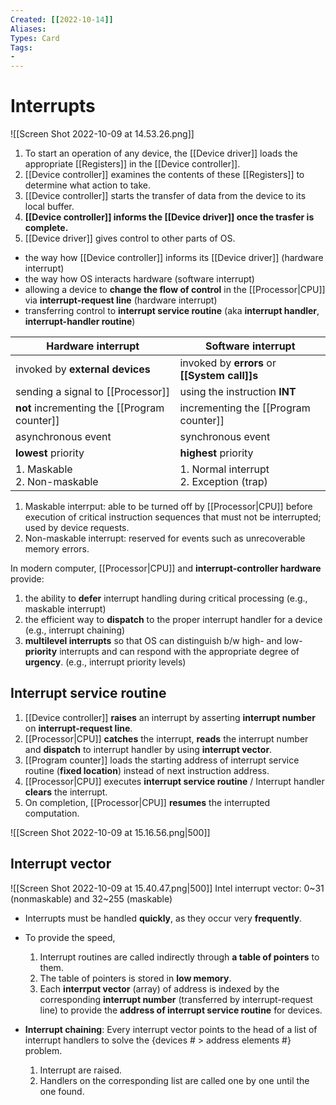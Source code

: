 ```yaml
---
Created: [[2022-10-14]]
Aliases: 
Types: Card
Tags: 
- 
---
```

# Interrupts
![[Screen Shot 2022-10-09 at 14.53.26.png]]
1. To start an operation of any device, the [[Device driver]] loads the appropriate [[Registers]] in the [[Device controller]]. 
2. [[Device controller]] examines the contents of these [[Registers]] to determine what action to take. 
3. [[Device controller]] starts the transfer of data from the device to its local buffer. 
4. **[[Device controller]] informs the [[Device driver]] once the trasfer is complete.** 
5. [[Device driver]] gives control to other parts of OS. 

- the way how [[Device controller]] informs its [[Device driver]] (hardware interrupt)
- the way how OS interacts hardware (software interrupt)
- allowing a device to **change the flow of control** in the [[Processor|CPU]] via **interrupt-request line** (hardware interrupt)
- transferring control to **interrupt service routine** (aka **interrupt handler**, **interrupt-handler routine**)

| Hardware interrupt                           | Software interrupt                            |
| -------------------------------------------- | --------------------------------------------- |
| invoked by **external devices**              | invoked by **errors** or **[[System call]]s** |
| sending a signal to [[Processor]]            | using the instruction **INT**                 |
| **not** incrementing the [[Program counter]] | incrementing the [[Program counter]]          |
| asynchronous event                           | synchronous event                             |
| **lowest** priority                          | **highest** priority                          |
| 1. Maskable<br>2. Non-maskable               | 1. Normal interrupt<br>2. Exception (trap)    |

1. Maskable interrput: able to be turned off by [[Processor|CPU]] before execution of critical instruction sequences that must not be interrupted; used by device requests. 
2. Non-maskable interrupt: reserved for events such as unrecoverable memory errors. 

In modern computer, [[Processor|CPU]] and **interrupt-controller hardware** provide: 
1. the ability to **defer** interrupt handling during critical processing
   (e.g., maskable interrupt)
2. the efficient way to **dispatch** to the proper interrupt handler for a device 
   (e.g., interrupt chaining)
3. **multilevel interrupts** so that OS can distinguish b/w high- and low-**priority** interrupts and can respond with the appropriate degree of **urgency**. 
   (e.g., interrupt priority levels)

## Interrupt service routine
1. [[Device controller]] **raises** an interrupt by asserting **interrupt number** on **interrupt-request line**. 
2. [[Processor|CPU]] **catches** the interrupt, **reads** the interrupt number and **dispatch** to interrupt handler by using **interrupt vector**. 
5. [[Program counter]] loads the starting address of interrupt service routine (**fixed location**) instead of next instruction address. 
6.  [[Processor|CPU]] executes **interrupt service routine** / Interrupt handler **clears** the interrupt.  
7. On completion, [[Processor|CPU]] **resumes** the interrupted computation. 

![[Screen Shot 2022-10-09 at 15.16.56.png|500]]

## Interrupt vector
![[Screen Shot 2022-10-09 at 15.40.47.png|500]]
Intel interrupt vector: 0~31 (nonmaskable) and 32~255 (maskable)

- Interrupts must be handled **quickly**, as they occur very **frequently**. 
- To provide the speed, 
	1. Interrupt routines are called indirectly through **a table of pointers** to them. 
	2. The table of pointers is stored in **low memory**. 
	3. Each **interrput vector** (array) of address is indexed by the corresponding **interrupt number** (transferred by interrupt-request line) to provide the **address of interrupt service routine** for devices. 

- **Interrupt chaining**: 
  Every interrupt vector points to the head of a list of interrupt handlers to solve the {devices # > address elements #} problem. 
	1. Interrupt are raised. 
	2. Handlers on the corresponding list are called one by one until the one found.